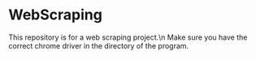 # WebScraping
This repository is for a web scraping project.\n
Make sure you have the correct chrome driver in the directory of the program.
